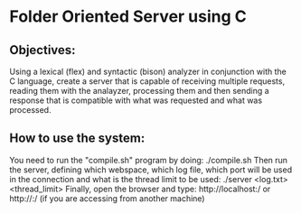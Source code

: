 # Folder Oriented Server using C
## Objectives:
Using a lexical (flex) and syntactic (bison) analyzer in conjunction with the C language, create a server that is capable of receiving multiple requests, reading them with the analayzer, processing them and then sending a response that is compatible with what was requested and what was processed.
## How to use the system:
You need to run the "compile.sh" program by doing:
./compile.sh
Then run the server, defining which webspace, which log file, which port will be used in the connection and what is the thread limit to be used:
./server <webspace> <log.txt> <port> <thread_limit>
Finally, open the browser and type:
http://localhost:<port>/<file-path>
or
http://<machine-IP>:<port>/<file-path>    (if you are accessing from another machine)
